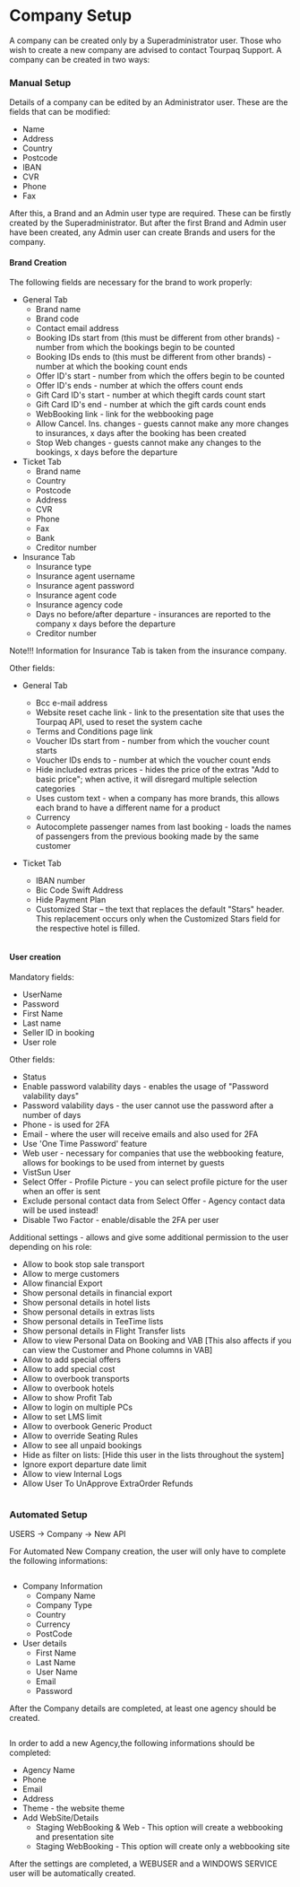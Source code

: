 # Company Setup

A company can be created only by a Superadministrator user. Those who wish to create a new company are advised to contact Tourpaq Support. A company can be created in two ways:

### Manual Setup <a href="#manual-setup" id="manual-setup"></a>

Details of a company can be edited by an Administrator user. These are the fields that can be modified:

* Name
* Address
* Country
* Postcode
* IBAN
* CVR
* Phone
* Fax

After this, a Brand and an Admin user type are required. These can be firstly created by the Superadministrator. But after the first Brand and Admin user have been created, any Admin user can create Brands and users for the company.

#### **Brand Creation**

The following fields are necessary for the brand to work properly:

* General Tab
  * Brand name
  * Brand code
  * Contact email address
  * Booking IDs start from (this must be different from other brands) - number from which the bookings begin to be counted
  * Booking IDs ends to (this must be different from other brands) - number at which the booking count ends
  * Offer ID's start - number from which the offers begin to be counted
  * Offer ID's ends - number at which the offers count ends
  * Gift Card ID's start - number at which thegift cards count start
  * Gift Card ID's end - number at which the gift cards count ends
  * WebBooking link - link for the webbooking page
  * Allow Cancel. Ins. changes - guests cannot make any more changes to insurances, x days after the booking has been created
  * Stop Web changes - guests cannot make any changes to the bookings, x days before the departure
* Ticket Tab
  * Brand name
  * Country
  * Postcode
  * Address
  * CVR
  * Phone
  * Fax
  * Bank
  * Creditor number
* Insurance Tab
  * Insurance type
  * Insurance agent username
  * Insurance agent password
  * Insurance agent code
  * Insurance agency code
  * Days no before/after departure - insurances are reported to the company x days before the departure
  * Creditor number

Note!!! Information for Insurance Tab is taken from the insurance company.

Other fields:

* General Tab
  * Bcc e-mail address
  * Website reset cache link - link to the presentation site that uses the Tourpaq API, used to reset the system cache
  * Terms and Conditions page link
  * Voucher IDs start from - number from which the voucher count starts
  * Voucher IDs ends to - number at which the voucher count ends
  * Hide included extras prices - hides the price of the extras "Add to basic price"; when active, it will disregard multiple selection categories
  * Uses custom text - when a company has more brands, this allows each brand to have a different name for a product
  * Currency
  * Autocomplete passenger names from last booking - loads the names of passengers from the previous booking made by the same customer
*   Ticket Tab

    * IBAN number
    * Bic Code Swift Address
    * Hide Payment Plan
    * Customized Star – the text that replaces the default "Stars" header. This replacement occurs only when the Customized Stars field for the respective hotel is filled.&#x20;

    <figure><img src=".gitbook/assets/customized-stars-header-122824a932809b8c5272a49b5b95b3cf.png" alt=""><figcaption></figcaption></figure>

#### **User creation**

Mandatory fields:

* UserName
* Password
* First Name
* Last name
* Seller ID in booking
* User role

Other fields:

* Status
* Enable password valability days - enables the usage of "Password valability days"
* Password valability days - the user cannot use the password after a number of days
* Phone - is used for 2FA
* Email - where the user will receive emails and also used for 2FA
* Use 'One Time Password' feature
* Web user - necessary for companies that use the webbooking feature, allows for bookings to be used from internet by guests
* VistSun User
* Select Offer - Profile Picture - you can select profile picture for the user when an offer is sent
* Exclude personal contact data from Select Offer - Agency contact data will be used instead!
* Disable Two Factor - enable/disable the 2FA per user

Additional settings - allows and give some additional permission to the user depending on his role:

* Allow to book stop sale transport
* Allow to merge customers
* Allow financial Export
* Show personal details in financial export
* Show personal details in hotel lists
* Show personal details in extras lists
* Show personal details in TeeTime lists
* Show personal details in Flight Transfer lists
* Allow to view Personal Data on Booking and VAB \[This also affects if you can view the Customer and Phone columns in VAB]
* Allow to add special offers
* Allow to add special cost
* Allow to overbook transports
* Allow to overbook hotels
* Allow to show Profit Tab
* Allow to login on multiple PCs
* Allow to set LMS limit
* Allow to overbook Generic Product
* Allow to override Seating Rules
* Allow to see all unpaid bookings
* Hide as filter on lists: \[Hide this user in the lists throughout the system]
* Ignore export departure date limit
* Allow to view Internal Logs
* Allow User To UnApprove ExtraOrder Refunds

<figure><img src=".gitbook/assets/image (28) (1).png" alt=""><figcaption></figcaption></figure>

### Automated Setup <a href="#automated-setup" id="automated-setup"></a>

USERS -> Company -> New API

For Automated New Company creation, the user will only have to complete the following informations:

<figure><img src=".gitbook/assets/image (29) (1).png" alt=""><figcaption></figcaption></figure>

* Company Information
  * Company Name
  * Company Type
  * Country
  * Currency
  * PostCode
* User details
  * First Name
  * Last Name
  * User Name
  * Email
  * Password

After the Company details are completed, at least one agency should be created.

<figure><img src=".gitbook/assets/image (30) (1).png" alt=""><figcaption></figcaption></figure>

In order to add a new Agency,the following informations should be completed:

* Agency Name
* Phone
* Email
* Address
* Theme - the website theme
* Add WebSite/Details
  * Staging WebBooking & Web - This option will create a webbooking and presentation site
  * Staging WebBooking - This option will create only a webbooking site

After the settings are completed, a WEBUSER and a WINDOWS SERVICE user will be automatically created.
